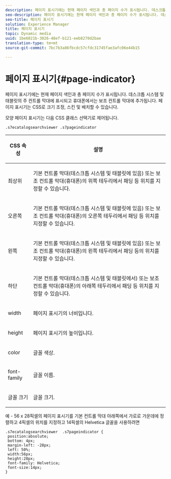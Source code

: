 ```yaml
---
description: 페이지 표시기에는 현재 페이지 색인과 총 페이지 수가 표시됩니다. 데스크톱 시스템 및 태블릿의 주 컨트롤 막대에 표시되고 휴대폰에서는 보조 컨트롤 막대에 추가됩니다. 페이지 표시기는 CSS로 크기 조정, 스킨 및 배치할 수 있습니다.
seo-description: 페이지 표시기에는 현재 페이지 색인과 총 페이지 수가 표시됩니다. 데스크톱 시스템 및 태블릿의 주 컨트롤 막대에 표시되고 휴대폰에서는 보조 컨트롤 막대에 추가됩니다. 페이지 표시기는 CSS로 크기 조정, 스킨 및 배치할 수 있습니다.
seo-title: 페이지 표시기
solution: Experience Manager
title: 페이지 표시기
topic: Dynamic media
uuid: 1be6021b-3026-48ef-b121-eeb8270d2bae
translation-type: tm+mt
source-git-commit: 7bc7b3a86fbcdc57cfdc31745fae3afc06e44b15

---
```



# 페이지 표시기{#page-indicator}

페이지 표시기에는 현재 페이지 색인과 총 페이지 수가 표시됩니다. 데스크톱 시스템 및 태블릿의 주 컨트롤 막대에 표시되고 휴대폰에서는 보조 컨트롤 막대에 추가됩니다. 페이지 표시기는 CSS로 크기 조정, 스킨 및 배치할 수 있습니다.

모양 페이지 표시기는 다음 CSS 클래스 선택기로 제어됩니다.

`.s7ecatalogsearchviewer .s7pageindicator`

<table id="table_94EE3F5BBE4547C0B4943471CEE7EDE4"> 
 <thead> 
  <tr> 
   <th colname="col1" class="entry"> <p> CSS 속성 </p> </th> 
   <th colname="col2" class="entry"> <p>설명 </p> </th> 
  </tr> 
 </thead>
 <tbody> 
  <tr> 
   <td colname="col1"> <p> <span class="codeph"> 최상위 </span> </p> </td> 
   <td colname="col2"> <p>기본 컨트롤 막대(데스크톱 시스템 및 태블릿에 있음) 또는 보조 컨트롤 막대(휴대폰)의 위쪽 테두리에서 패딩 등 위치를 지정할 수 있습니다. </p> </td> 
  </tr> 
  <tr> 
   <td colname="col1"> <p> <span class="codeph"> 오른쪽 </span> </p> </td> 
   <td colname="col2"> <p>기본 컨트롤 막대(데스크톱 시스템 및 태블릿에 있음) 또는 보조 컨트롤 막대(휴대폰)의 오른쪽 테두리에서 패딩 등 위치를 지정할 수 있습니다. </p> </td> 
  </tr> 
  <tr> 
   <td colname="col1"> <p> <span class="codeph"> 왼쪽 </span> </p> </td> 
   <td colname="col2"> <p>기본 컨트롤 막대(데스크톱 시스템 및 태블릿에 있음) 또는 보조 컨트롤 막대(휴대폰)의 왼쪽 테두리에서 패딩 등의 위치를 지정할 수 있습니다. </p> </td> 
  </tr> 
  <tr> 
   <td colname="col1"> <p> <span class="codeph"> 하단 </span> </p> </td> 
   <td colname="col2"> <p>기본 컨트롤 막대(데스크톱 시스템 및 태블릿에서) 또는 보조 컨트롤 막대(휴대폰)의 아래쪽 테두리에서 패딩 등 위치를 지정할 수 있습니다. </p> </td> 
  </tr> 
  <tr> 
   <td colname="col1"> <p> <span class="codeph"> width </span> </p> </td> 
   <td colname="col2"> <p>페이지 표시기의 너비입니다. </p> </td> 
  </tr> 
  <tr> 
   <td colname="col1"> <p> <span class="codeph"> height </span> </p> </td> 
   <td colname="col2"> <p>페이지 표시기의 높이입니다. </p> </td> 
  </tr> 
  <tr> 
   <td colname="col1"> <p> <span class="codeph"> color </span> </p> </td> 
   <td colname="col2"> <p>글꼴 색상. </p> </td> 
  </tr> 
  <tr> 
   <td colname="col1"> <p> <span class="codeph"> font-family </span> </p> </td> 
   <td colname="col2"> <p>글꼴 이름. </p> </td> 
  </tr> 
  <tr> 
   <td colname="col1"> <p> <span class="codeph"> 글꼴 크기 </span> </p> </td> 
   <td colname="col2"> <p>글꼴 크기. </p> </td> 
  </tr> 
 </tbody> 
</table>

예 - 56 x 28픽셀의 페이지 표시기를 기본 컨트롤 막대 아래쪽에서 가로로 가운데에 정렬하고 4픽셀의 위치를 지정하고 14픽셀의 Helvetica 글꼴을 사용하려면

```
.s7ecatalogsearchviewer  .s7pageindicator { 
 position:absolute; 
 bottom: 4px; 
 margin-left: -28px;  
 left: 50%; 
 width:56px; 
 height:28px; 
 font-family: Helvetica; 
 font-size:14px; 
}
```


